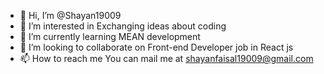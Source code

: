 - 👋 Hi, I’m @Shayan19009
- 👀 I’m interested in Exchanging ideas about coding
- 🌱 I’m currently learning MEAN development
- 💞️ I’m looking to collaborate on Front-end Developer job in React js
- 📫 How to reach me You can mail me at shayanfaisal19009@gmail.com

<!---
Shayan19009/Shayan19009 is a ✨ special ✨ repository because its `README.md` (this file) appears on your GitHub profile.
You can click the Preview link to take a look at your changes.
--->
